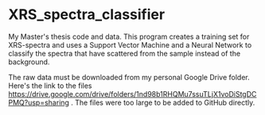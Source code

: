 # XRS_spectra_classifier
My Master's thesis code and data. This program creates a training set for XRS-spectra and uses a Support Vector Machine and a Neural Network to classify the spectra that have scattered from the sample instead of the background.


The raw data must be downloaded from my personal Google Drive folder. Here's the link to the files https://drive.google.com/drive/folders/1nd98b1RHQMu7ssuTLjX1voDiStgDCPMQ?usp=sharing . The files were too large to be added to GitHub directly.

